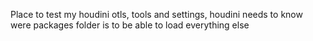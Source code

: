Place to test my houdini otls, tools and settings, houdini needs to know were packages folder is to be able to load everything else
